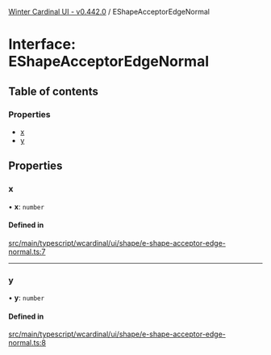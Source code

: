 [Winter Cardinal UI - v0.442.0](../index.md) / EShapeAcceptorEdgeNormal

# Interface: EShapeAcceptorEdgeNormal

## Table of contents

### Properties

- [x](EShapeAcceptorEdgeNormal.md#x)
- [y](EShapeAcceptorEdgeNormal.md#y)

## Properties

### x

• **x**: `number`

#### Defined in

[src/main/typescript/wcardinal/ui/shape/e-shape-acceptor-edge-normal.ts:7](https://github.com/winter-cardinal/winter-cardinal-ui/blob/v0.442.0/src/main/typescript/wcardinal/ui/shape/e-shape-acceptor-edge-normal.ts#L7)

___

### y

• **y**: `number`

#### Defined in

[src/main/typescript/wcardinal/ui/shape/e-shape-acceptor-edge-normal.ts:8](https://github.com/winter-cardinal/winter-cardinal-ui/blob/v0.442.0/src/main/typescript/wcardinal/ui/shape/e-shape-acceptor-edge-normal.ts#L8)
